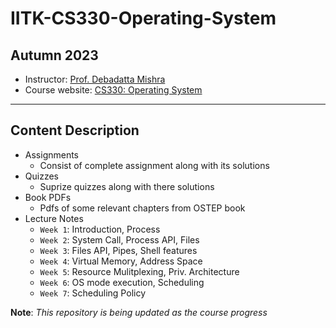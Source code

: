 # IITK-CS330-Operating-System
## Autumn 2023
* Instructor: [Prof. Debadatta Mishra](https://www.cse.iitk.ac.in/users/deba/)
* Course website: [CS330: Operating System](https://www.cse.iitk.ac.in/users/deba/cs330/index.html)
***
## Content Description
* Assignments
    * Consist of complete assignment along with its solutions
* Quizzes
    * Suprize quizzes along with there solutions
* Book PDFs
    * Pdfs of some relevant chapters from OSTEP book
* Lecture Notes
    * `Week 1`: Introduction, Process
    * `Week 2`: System Call, Process API, Files
    * `Week 3`: Files API, Pipes, Shell features
    * `Week 4`: Virtual Memory, Address Space
    * `Week 5`: Resource Mulitplexing, Priv. Architecture
    * `Week 6`: OS mode execution, Scheduling
    * `Week 7`: Scheduling Policy

**Note**: _This repository is being updated as the course progress_
